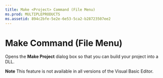 ```yaml
---
title: Make <Project> Command (File Menu)
ms.prod: MULTIPLEPRODUCTS
ms.assetid: 894c2bfe-5e2e-6e53-5ca2-b28723507ee2
---
```



# Make <Project> Command (File Menu)

Opens the  **Make Project** dialog box so that you can build your project into a DLL.


 **Note**  This feature is not available in all versions of the Visual Basic Editor.


